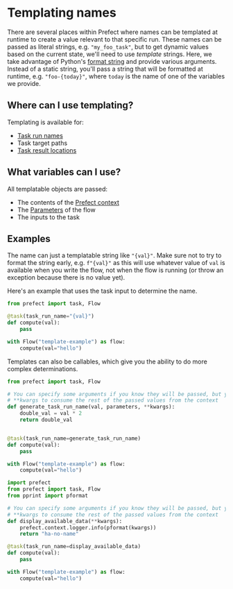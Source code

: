 # Templating names

There are several places within Prefect where names can be templated at runtime to create a value relevant to that specific run.
These names can be passed as literal strings, e.g. `"my_foo_task"`,  but to get dynamic values based on the current state, we'll need to use _template_ strings.
Here, we take advantage of Python's [format string](https://www.python.org/dev/peps/pep-3101/#format-strings) and provide various arguments.
Instead of a static string, you'll pass a string that will be formatted at runtime, e.g. `"foo-{today}"`, where `today` is the name of one of the variables we provide.

## Where can I use templating?

Templating is available for:

- [Task run names](/core/idioms/task-run-name.html)
- Task target paths
- [Task result locations](/core/concepts/results.html#templating-result-locations)

## What variables can I use?

All templatable objects are passed:

- The contents of the [Prefect context](/api/latest/utilities/context.html)
- The [Parameters](/core/concepts/parameters.html) of the flow
- The inputs to the task

## Examples

The name can just a templatable string like `"{val}"`. Make sure not to try to format the string early, e.g. `f"{val}"` as this will use whatever value of `val` is available when you write the flow, not when the flow is running (or throw an exception because there is no value yet).

Here's an example that uses the task input to determine the name.

```python
from prefect import task, Flow

@task(task_run_name="{val}")
def compute(val):
    pass

with Flow("template-example") as flow:
    compute(val="hello")
```

Templates can also be callables, which give you the ability to do more complex determinations.

```python
from prefect import task, Flow

# You can specify some arguments if you know they will be passed, but you must take
# **kwargs to consume the rest of the passed values from the context
def generate_task_run_name(val, parameters, **kwargs):
    double_val = val * 2
    return double_val


@task(task_run_name=generate_task_run_name)
def compute(val):
    pass

with Flow("template-example") as flow:
    compute(val="hello")
```


```python
import prefect
from prefect import task, Flow
from pprint import pformat

# You can specify some arguments if you know they will be passed, but you must take
# **kwargs to consume the rest of the passed values from the context
def display_available_data(**kwargs):
    prefect.context.logger.info(pformat(kwargs))
    return "ha-no-name"

@task(task_run_name=display_available_data)
def compute(val):
    pass

with Flow("template-example") as flow:
    compute(val="hello")
```